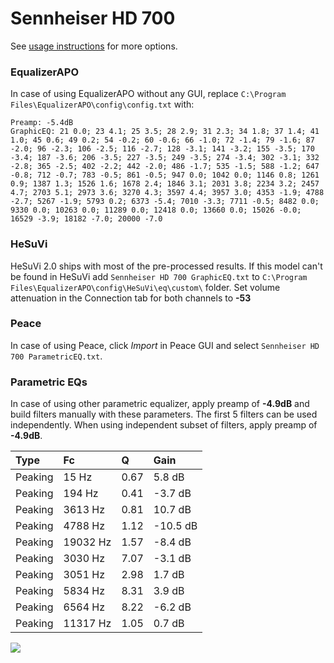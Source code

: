 # Sennheiser HD 700
See [usage instructions](https://github.com/jaakkopasanen/AutoEq#usage) for more options.

### EqualizerAPO
In case of using EqualizerAPO without any GUI, replace `C:\Program Files\EqualizerAPO\config\config.txt`
with:
```
Preamp: -5.4dB
GraphicEQ: 21 0.0; 23 4.1; 25 3.5; 28 2.9; 31 2.3; 34 1.8; 37 1.4; 41 1.0; 45 0.6; 49 0.2; 54 -0.2; 60 -0.6; 66 -1.0; 72 -1.4; 79 -1.6; 87 -2.0; 96 -2.3; 106 -2.5; 116 -2.7; 128 -3.1; 141 -3.2; 155 -3.5; 170 -3.4; 187 -3.6; 206 -3.5; 227 -3.5; 249 -3.5; 274 -3.4; 302 -3.1; 332 -2.8; 365 -2.5; 402 -2.2; 442 -2.0; 486 -1.7; 535 -1.5; 588 -1.2; 647 -0.8; 712 -0.7; 783 -0.5; 861 -0.5; 947 0.0; 1042 0.0; 1146 0.8; 1261 0.9; 1387 1.3; 1526 1.6; 1678 2.4; 1846 3.1; 2031 3.8; 2234 3.2; 2457 4.7; 2703 5.1; 2973 3.6; 3270 4.3; 3597 4.4; 3957 3.0; 4353 -1.9; 4788 -2.7; 5267 -1.9; 5793 0.2; 6373 -5.4; 7010 -3.3; 7711 -0.5; 8482 0.0; 9330 0.0; 10263 0.0; 11289 0.0; 12418 0.0; 13660 0.0; 15026 -0.0; 16529 -3.9; 18182 -7.0; 20000 -7.0
```

### HeSuVi
HeSuVi 2.0 ships with most of the pre-processed results. If this model can't be found in HeSuVi add
`Sennheiser HD 700 GraphicEQ.txt` to `C:\Program Files\EqualizerAPO\config\HeSuVi\eq\custom\` folder.
Set volume attenuation in the Connection tab for both channels to **-53**

### Peace
In case of using Peace, click *Import* in Peace GUI and select `Sennheiser HD 700 ParametricEQ.txt`.

### Parametric EQs
In case of using other parametric equalizer, apply preamp of **-4.9dB** and build filters manually
with these parameters. The first 5 filters can be used independently.
When using independent subset of filters, apply preamp of **-4.9dB**.

| Type    | Fc       |    Q | Gain     |
|:--------|:---------|:-----|:---------|
| Peaking | 15 Hz    | 0.67 | 5.8 dB   |
| Peaking | 194 Hz   | 0.41 | -3.7 dB  |
| Peaking | 3613 Hz  | 0.81 | 10.7 dB  |
| Peaking | 4788 Hz  | 1.12 | -10.5 dB |
| Peaking | 19032 Hz | 1.57 | -8.4 dB  |
| Peaking | 3030 Hz  | 7.07 | -3.1 dB  |
| Peaking | 3051 Hz  | 2.98 | 1.7 dB   |
| Peaking | 5834 Hz  | 8.31 | 3.9 dB   |
| Peaking | 6564 Hz  | 8.22 | -6.2 dB  |
| Peaking | 11317 Hz | 1.05 | 0.7 dB   |

![](https://raw.githubusercontent.com/jaakkopasanen/AutoEq/master/results/headphonecom/sbaf-serious/Sennheiser%20HD%20700/Sennheiser%20HD%20700.png)